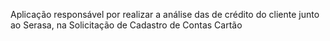 Aplicação responsável por realizar a análise das de crédito do cliente junto ao Serasa, na Solicitação de Cadastro de Contas Cartão
